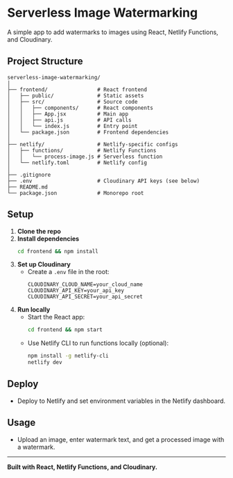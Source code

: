 # Serverless Image Watermarking

A simple app to add watermarks to images using React, Netlify Functions, and Cloudinary.

## Project Structure

```
serverless-image-watermarking/
│
├── frontend/                # React frontend
│   ├── public/              # Static assets
│   ├── src/                 # Source code
│   │   ├── components/      # React components
│   │   ├── App.jsx          # Main app
│   │   ├── api.js           # API calls
│   │   └── index.js         # Entry point
│   └── package.json         # Frontend dependencies
│
├── netlify/                 # Netlify-specific configs
│   ├── functions/           # Netlify Functions
│   │   └── process-image.js # Serverless function
│   └── netlify.toml         # Netlify config
│
├── .gitignore
├── .env                     # Cloudinary API keys (see below)
├── README.md
└── package.json             # Monorepo root
```

## Setup

1. **Clone the repo**
2. **Install dependencies**
   ```bash
   cd frontend && npm install
   ```
3. **Set up Cloudinary**
   - Create a `.env` file in the root:
     ```env
     CLOUDINARY_CLOUD_NAME=your_cloud_name
     CLOUDINARY_API_KEY=your_api_key
     CLOUDINARY_API_SECRET=your_api_secret
     ```
4. **Run locally**
   - Start the React app:
     ```bash
     cd frontend && npm start
     ```
   - Use Netlify CLI to run functions locally (optional):
     ```bash
     npm install -g netlify-cli
     netlify dev
     ```

## Deploy

- Deploy to Netlify and set environment variables in the Netlify dashboard.

## Usage

- Upload an image, enter watermark text, and get a processed image with a watermark.

---

**Built with React, Netlify Functions, and Cloudinary.**
